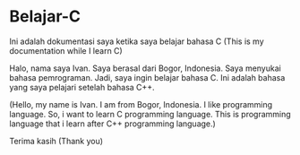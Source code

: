 # Belajar-C
Ini adalah dokumentasi saya ketika saya belajar bahasa C (This is my documentation while I learn C)

Halo, nama saya Ivan.
Saya berasal dari Bogor, Indonesia.
Saya menyukai bahasa pemrograman.
Jadi, saya ingin belajar bahasa C.
Ini adalah bahasa yang saya pelajari setelah bahasa C++.

(Hello, my name is Ivan.
I am from Bogor, Indonesia.
I like programming language.
So, i want to learn C programming language.
This is programming language that i learn after C++ programming language.)

Terima kasih
(Thank you)
